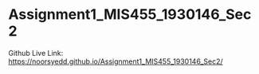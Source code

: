 # Assignment1_MIS455_1930146_Sec2
Github Live Link: https://noorsyedd.github.io/Assignment1_MIS455_1930146_Sec2/
